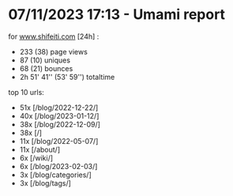 # 07/11/2023 17:13 - Umami report
for www.shifeiti.com [24h] :

 - 233 (38) page views
 - 87 (10) uniques
 - 68 (21) bounces
 - 2h 51' 41'' (53' 59'') totaltime


top 10 urls:
 - 51x [/blog/2022-12-22/]
 - 40x [/blog/2023-01-12/]
 - 38x [/blog/2022-12-09/]
 - 38x [/]
 - 11x [/blog/2022-05-07/]
 - 11x [/about/]
 - 6x [/wiki/]
 - 6x [/blog/2023-02-03/]
 - 3x [/blog/categories/]
 - 3x [/blog/tags/]


